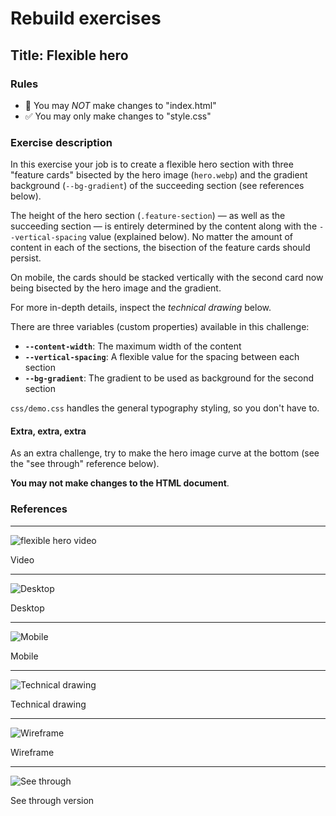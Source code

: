 # Rebuild exercises

## Title: Flexible hero

### Rules

- 🚫 You may _NOT_ make changes to "index.html"
- ✅ You may only make changes to "style.css"

### Exercise description

In this exercise your job is to create a flexible hero section with three "feature cards" bisected by the hero image (`hero.webp`) and the gradient background (`--bg-gradient`) of the succeeding section (see references below).

The height of the hero section (`.feature-section`) — as well as the succeeding section — is entirely determined by the content along with the `--vertical-spacing` value (explained below). No matter the amount of content in each of the sections, the bisection of the feature cards should persist.

On mobile, the cards should be stacked vertically with the second card now being bisected by the hero image and the gradient.

For more in-depth details, inspect the _technical drawing_ below.

There are three variables (custom properties) available in this challenge:

- **`--content-width`**: The maximum width of the content
- **`--vertical-spacing`**: A flexible value for the spacing between each section
- **`--bg-gradient`**: The gradient to be used as background for the second section

`css/demo.css` handles the general typography styling, so you don't have to.

#### Extra, extra, extra

As an extra challenge, try to make the hero image curve at the bottom (see the "see through" reference below).

**You may not make changes to the HTML document**.

### References

---

![flexible hero video](readme-assets/flexible-hero-1.webp "flexible hero video")

Video

---

![Desktop](readme-assets/fh-desktop.webp "Desktop")

Desktop

---

![Mobile](readme-assets/fh-mobile.webp "Mobile")

Mobile

---

![Technical drawing](readme-assets/technical-drawing.webp "Technical drawing")

Technical drawing

---

![Wireframe](readme-assets/challenge-wireframe.webp "Wireframe")

Wireframe

---

![See through](readme-assets/challenge-pesticide.webp "See through")

See through version

